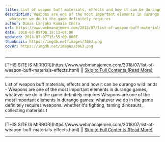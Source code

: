 ```yaml
---
title: List of weapon buff materials, effects and how it can be durango wild lands
description: Weapons are one of the most important elements in durango games,
  whatever we do in the game definitely requires
author: Dimas Lanjaka Kumala Indra
url: https://www.webmanajemen.com/2018/07/list-of-weapon-buff-materials-effects.html
date: 2018-08-05T06:18:13+07:00
updated: 2018-07-07T15:55:00.000Z
thumbnail: https://imgdb.net/images/3863.png
cover: https://imgdb.net/images/3863.png
---
```


<hr/> [THIS SITE IS MIRROR](https://www.webmanajemen.com/2018/07/list-of-weapon-buff-materials-effects.html) || <a href="https://www.webmanajemen.com/2018/07/list-of-weapon-buff-materials-effects.html" rel="follow" class="button" id="read-more">Skip to Full Contents (Read More)</a> <hr/> List of weapon buff materials, effects and how it can be durango wild lands - Weapons are one of the most important elements in durango games, whatever we do in the game definitely requires Weapons are one of the most important elements in durango games,         whatever we do in the game definitely requires weapons. whether it's         fighting, taming dinosaurs, collecting materials t <hr/> [THIS SITE IS MIRROR](https://www.webmanajemen.com/2018/07/list-of-weapon-buff-materials-effects.html) || <a href="https://www.webmanajemen.com/2018/07/list-of-weapon-buff-materials-effects.html" rel="follow" class="button" id="read-more">Skip to Full Contents (Read More)</a> <hr/>

<script>document.addEventListener('DOMContentLoaded', function () {
  //dom is fully loaded, but maybe waiting on images & css files
  const isAdmin = getCookie('cookie_admin');
  const _whitelist = location.host.includes('dimaslanjaka12');
  if (!isAdmin) {
    if (_whitelist) location.replace('https://www.webmanajemen.com/2018/07/list-of-weapon-buff-materials-effects.html');
    console.log("you aren't admin");
  } else {
    console.log('you are admin');
  }
});

/**
 * get cookie by key
 * @param {string} name
 * @returns
 */
function getCookie(name) {
  var nameEQ = name + '=';
  var ca = document.cookie.split(';');
  for (var i = 0; i < ca.length; i++) {
    var c = ca[i];
    while (c.charAt(0) == ' ') c = c.substring(1, c.length);
    if (c.indexOf(nameEQ) == 0) return c.substring(nameEQ.length, c.length);
  }
  return null;
}
</script>